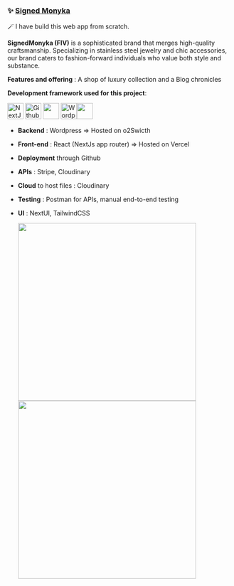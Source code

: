 

### ✨ <a href="https://signedmonyka.com">Signed Monyka</a>

🪄 I have build this web app from scratch.

**SignedMonyka (FIV)** is a sophisticated brand that merges high-quality craftsmanship. Specializing in stainless steel jewelry and chic accessories, our brand caters to fashion-forward individuals who value both style and substance. 

**Features and offering** : A shop of luxury collection and a Blog chronicles

**Development framework used for this project**: 

<img src="https://logo.clearbit.com/nextjs.org" width="36" height="36" alt="NextJs" /> <img src="https://logo.clearbit.com/github.com" width="36" height="36" alt="Github" /> <img src="https://raw.githubusercontent.com/danielcranney/readme-generator/main/public/icons/skills/javascript-colored.svg" width="36" height="36"/> <img src="https://logo.clearbit.com/wordpress.org" width="36" height="36" alt="Wordpress" /><img src="https://raw.githubusercontent.com/danielcranney/readme-generator/main/public/icons/skills/react-colored.svg" width="36" height="36"/> 

* **Backend** : Wordpress => Hosted on o2Swicth
* **Front-end** : React (NextJs app router) => Hosted on Vercel
* **Deployment** through Github
* **APIs** : Stripe, Cloudinary
* **Cloud** to host files : Cloudinary
* **Testing** : Postman for APIs, manual end-to-end testing
* **UI** : NextUI, TailwindCSS

  <div >
    <a href="https://signedmonyka.com">
      <img  width="400" src="https://res.cloudinary.com/dp9hrfipo/image/upload/v1713209555/Monyka/vqaqvlh3voo0sys13zxa.png" />
      <img  width="400" src="https://res.cloudinary.com/dp9hrfipo/image/upload/v1713209522/Monyka/uognilzjhsdrjionhz0j.png" />
    </a>
  </div>
</div>

